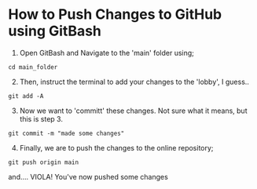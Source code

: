 # How to Push Changes to GitHub using GitBash

1.  Open GitBash and Navigate to the 'main' folder using;

```shell
cd main_folder
```

2.  Then, instruct the terminal to add your changes to the 'lobby', I guess..

```shell
git add -A
```

3.  Now we want to 'committ' these changes. Not sure what it means, but this is step 3.

```shell
git commit -m "made some changes"
```

4.  Finally, we are to push the changes to the online repository;

```shell
git push origin main
```

and.... VIOLA! You've now pushed some changes